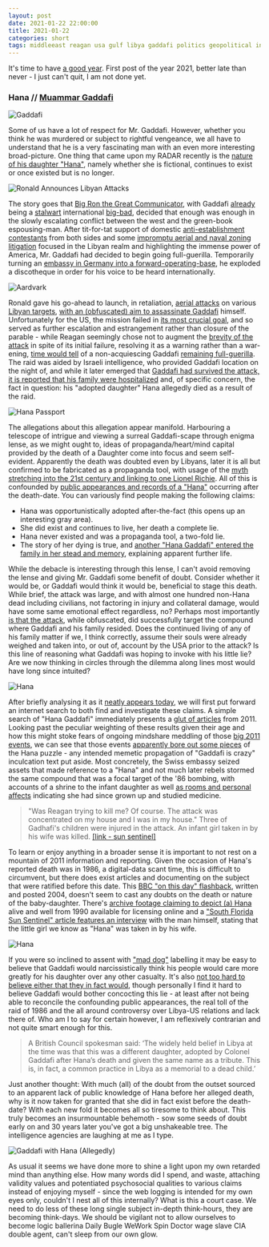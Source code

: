 ```yaml
---
layout: post
date: 2021-01-22 22:00:00
title: 2021-01-22
categories: short
tags: middleeast reagan usa gulf libya gaddafi politics geopolitical international globohomo conspiracy mystery military
---
```


It's time to have [a good year](https://www.goodyear.com/en-US/international?expand=gb). First post of the year 2021, better late than never - I just can't quit, I am not done yet.

### Hana // [Muammar Gaddafi](https://en.wikiquote.org/wiki/Muammar_Gaddafi)

![Gaddafi](/assets/img/gaddafi.jpg)

Some of us have a lot of respect for Mr. Gaddafi. However, whether you think he was murdered or subject to rightful vengeance, we all have to understand that he is a very fascinating man with an even more interesting broad-picture. One thing that came upon my RADAR recently is the [nature of his daughter "Hana"](https://en.wikipedia.org/wiki/Hana_Gaddafi), namely whether she is fictional, continues to exist or once existed but is no longer.

![Ronald Announces Libyan Attacks](/assets/img/bigron.jpg)

The story goes that [Big Ron the Great Communicator](https://www.reaganfoundation.org/education/virtual-learning-hub/the-great-communicator/), with Gaddafi [already](https://www.airforcemag.com/article/0108wheelus/) being a [stalwart](https://www.jstor.org/stable/40704761?seq=1) international [big-bad](https://www.globalsecurity.org/military/world/war/chad.htm), decided that enough was enough in the slowly escalating conflict between the west and the green-book espousing-man. After tit-for-tat support of domestic [anti-establishment contestants](https://www.history.com/topics/21st-century/irish-republican-army) from both sides and some [impromptu aerial and naval zoning litigation](https://digitalcommons.law.yale.edu/cgi/viewcontent.cgi?article=1315&context=yjil) focused in the Libyan realm and highlighting the immense power of America, Mr. Gaddafi had decided to begin going full-guerilla. Temporarily turning an [embassy in Germany into a forward-operating-base](https://deutschland83.fandom.com/wiki/1986_West_Berlin_discoth%C3%A8que_bombing), he exploded a discotheque in order for his voice to be heard internationally.

![Aardvark](/assets/img/f111f.jpg)

Ronald gave his go-ahead to launch, in retaliation, [aerial attacks](https://www.youtube.com/watch?v=pjYMVSA6xM8) on various [Libyan targets](https://www.newstatesman.com/international-politics/2009/08/gaddafi-arab-libya-leader), [with an (obfuscated) aim to assassinate Gaddafi](https://www.wsws.org/en/articles/2011/04/reag-a28.html) himself. Unfortunately for the US, the mission failed in [its most crucial goal](https://en.wikipedia.org/wiki/Bab_al-Azizia#1986_bombing_of_Libya), and so served as further escalation and estrangement rather than closure of the parable - while Reagan seemingly chose not to augment the [brevity of the attack](https://media.defense.gov/2012/Aug/23/2001330097/-1/-1/0/Op%20El%20Dorado%20Canyon.pdf) in spite of its initial failure, resolving it as a warning rather than a war-ening, [time would tell](https://www.theguardian.com/uk-news/2020/dec/21/lockerbie-bombing-new-charges-suspect-plane-attack-us) of a non-acquiescing Gaddafi [remaining full-guerilla](https://www.atlasobscura.com/places/world-s-most-remote-memorial). The raid was aided by Israeli intelligence, who provided Gaddafi location on the night of, and while it later emerged that [Gaddafi had survived the attack, it is reported that his family were hospitalized](https://www.nytimes.com/1987/02/22/magazine/target-qaddafi.html) and, of specific concern, the fact in question: his "adopted daughter" Hana allegedly died as a result of the raid.

![Hana Passport](/assets/img/hana1.jpg)

The allegations about this allegation appear manifold. Harbouring a telescope of intrigue and viewing a surreal Gaddafi-scape through enigma lense, as we might ought to, ideas of propaganda/heart/mind capital provided by the death of a Daughter come into focus and seem self-evident. Apparently the death was doubted even by Libyans, later it is all but confirmed to be fabricated as a propaganda tool, with usage of the [myth stretching into the 21st century and linking to one Lionel Richie](https://www.alarabiya.net/articles/2011/08/31/164804.html). All of this is confounded by [public appearances and records of a "Hana"](https://gulfnews.com/world/mena/evidence-that-hana-gaddafis-1986-death-was-a-lie-1.859503) occurring after the death-date. You can variously find people making the following claims:

- Hana was opportunistically adopted after-the-fact (this opens up an interesting gray area).
- She did exist and continues to live, her death a complete lie.
- Hana never existed and was a propaganda tool, a two-fold lie.
- The story of her dying is true, and [another "Hana Gaddafi" entered the family in her stead and memory](http://www.pressreader.com/uk/the-mail-on-sunday/20110828/283691181275414), explaining apparent further life.

While the debacle is interesting through this lense, I can't avoid removing the lense and giving Mr. Gaddafi some benefit of doubt. Consider whether it would be, or Gaddafi would think it would be, beneficial to stage this death. While brief, the attack was large, and with almost one hundred non-Hana dead including civilians, not factoring in injury and collateral damage, would have some same emotional effect regardless, no? Perhaps most importantly [is that the attack](https://webcache.googleusercontent.com/search?q=cache:3Oq9pyjqAkUJ:https://www.sun-sentinel.com/fl-xpm-1986-06-20-8602060350-story.html+&cd=1&hl=en&ct=clnk&gl=uk), while obfuscated, did successfully target the compound where Gaddafi and his family resided. Does the continued living of any of his family matter if we, I think correctly, assume their souls were already weighed and taken into, or out of, account by the USA prior to the attack? Is this line of reasoning what Gaddafi was hoping to invoke with his little lie? Are we now thinking in circles through the dilemma along lines most would have long since intuited?

![Hana](/assets/img/hana2.jpg)

After briefly analysing it as it [neatly appears today](https://en.wikipedia.org/wiki/Hana_Gaddafi), we will first put forward an internet search to both find and investigate these claims. A simple search of "Hana Gaddafi" immediately presents a [glut of articles](https://www.welt.de/politik/ausland/article13530021/Gaddafis-Kinder-Totgesagte-leben-laenger.html) from 2011. Looking past the peculiar weighting of these results given their age and how this might stoke fears of ongoing mindshare meddling of those [big 2011 events](https://www.nato.int/cps/en/natohq/topics_71652.htm), we can see that those events [apparently bore out some pieces](https://www.theguardian.com/world/2011/aug/26/hana-gaddafi-daughter-mystery) of the Hana puzzle - any intended memetic propagation of "Gaddafi is crazy" inculcation text put aside. Most concretely, the Swiss embassy seized assets that made reference to a "Hana" and not much later rebels stormed the same compound that was a focal target of the '86 bombing, with accounts of a shrine to the infant daughter as well [as rooms and personal affects](https://www.theguardian.com/world/2011/aug/26/hana-gaddafi-daughter-mystery) indicating she had since grown up and studied medicine. 

> "Was Reagan trying to kill me? Of course. The attack was concentrated on my house and I was in my house." Three of Gadhafi's children were injured in the attack. An infant girl taken in by his wife was killed. [[link - sun sentinel]](https://webcache.googleusercontent.com/search?q=cache:3Oq9pyjqAkUJ:https://www.sun-sentinel.com/fl-xpm-1986-06-20-8602060350-story.html+&cd=1&hl=en&ct=clnk&gl=uk)

To learn or enjoy anything in a broader sense it is important to not rest on a mountain of 2011 information and reporting. Given the occasion of Hana's reported death was in 1986, a digital-data scant time, this is difficult to circumvent, but there does exist articles and documenting on the subject that were ratified before this date. This [BBC "on this day" flashback](http://news.bbc.co.uk/onthisday/hi/dates/stories/april/15/newsid_3975000/3975455.stm), written and posted 2004, doesn't seem to cast any doubts on the death or nature of the baby-daughter. There's [archive footage claiming to depict (a) Hana](https://www.gettyimages.co.uk/detail/video/muammar-gaddafi-relaxes-with-family-and-guests-on-an-news-footage/1023629068) alive and well from 1990 available for licensing online and a ["South Florida Sun Sentinel" article features an interview](https://webcache.googleusercontent.com/search?q=cache:3Oq9pyjqAkUJ:https://www.sun-sentinel.com/fl-xpm-1986-06-20-8602060350-story.html+&cd=1&hl=en&ct=clnk&gl=uk) with the man himself, stating that the little girl we know as "Hana" was taken in by his wife.

![Hana](/assets/img/hana4.jpg)

If you were so inclined to assent with ["mad dog"](https://www.npr.org/sections/thetwo-way/2011/02/22/133970620/flashback-reagan-calls-gadhafi-the-mad-dog-of-the-middle-east?t=1611507956701) labelling it may be easy to believe that Gaddafi would narcissistically think his people would care more greatly for his daughter over any other casualty. It's also [not too hard to believe either that they in fact would](https://emotionsblog.history.qmul.ac.uk/2015/10/the-politics-of-public-weeping-in-north-korea/), though personally I find it hard to believe Gaddafi would bother concocting this lie - at least after not being able to reconcile the confounding public appearances, the real toll of the raid of 1986 and the all around controversy over Libya-US relations and lack there of. Who am I to say for certain however, I am reflexively contrarian and not quite smart enough for this.

> A British Council spokesman said: ‘The widely held belief in Libya at the time was that this was a different daughter, adopted by Colonel Gaddafi after Hana’s death and given the same name as a tribute. This is, in fact, a common practice in Libya as a memorial to a dead child.’

Just another thought: With much (all) of the doubt from the outset sourced to an apparent lack of public knowledge of Hana before her alleged death, why is it now taken for granted that she did in fact exist before the death-date? With each new fold it becomes all so tiresome to think about. This truly becomes an insurmountable behemoth - sow some seeds of doubt early on and 30 years later you've got a big unshakeable tree. The intelligence agencies are laughing at me as I type.

![Gaddafi with Hana (Allegedly)](/assets/img/gaddafihana.jpg)

As usual it seems we have done more to shine a light upon my own retarded mind than anything else. How many words did I spend, and waste, attaching validity values and potentiated psychosocial qualities to various claims instead of enjoying myself - since the web logging is intended for my own eyes only, couldn't I nest all of this internally? What is this a court case. We need to do less of these long single subject in-depth think-hours, they are becoming think-days. We should be vigilant not to allow ourselves to become logic ballerina Daily Bugle WeWork Spin Doctor wage slave CIA double agent, can't sleep from our own glow.